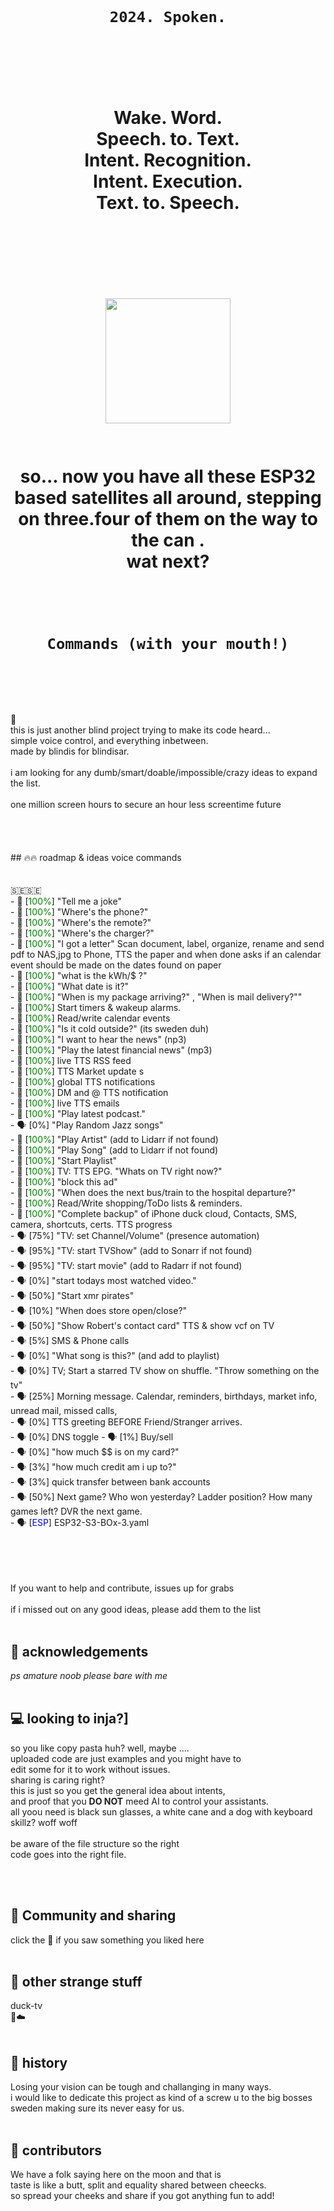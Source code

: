 <h1 align="center">
  <br>

    2024. Spoken.
<br>
<br><br>
Wake. Word.<br>
Speech. to. Text.<br>
Intent. Recognition. <br>
Intent. Execution.<br>
Text. to. Speech.<br>
<br><br><br><br>
<img src="https://github.com/pungkula1337anka/Voice-Stuff/assets/105579081/b5cefe6b-7976-4aa5-b35c-28bc62fa4c82" width="200" height="200"  />
<br><br><br>
so... now you have all these ESP32 based satellites all around, stepping on three.four of them on the way to the can .<br>
wat next?<br>

</h1>
<h1 align="center">
  <br>

    Commands (with your mouth!)
<br>
</h1>
<br>🦆<br>
this is just another blind project trying to make its code heard...<br>
simple voice control, and everything inbetween.<br>
made by blindis for blindisar.<br>
<br>i am looking for any dumb/smart/doable/impossible/crazy ideas to expand the list.<br> <br> 
one million screen hours to secure an hour less screentime future<br>
<br>

<br>
<br><br>
## 🔥🔥 roadmap & ideas voice commands <br>
<br><br>
🇸🇪🇸🇪<br>
- 🚀 [<span style="color:green"><span style="color:green">100%</span></span>] "Tell me a joke"<br>
- 🚀 [<span style="color:green"><span style="color:green">100%</span></span>] "Where's the phone?"<br>
- 🚀 [<span style="color:green">100%</span>] "Where's the remote?"<br>
- 🚀 [<span style="color:green">100%</span>] "Where's the charger?"<br>
- 🚀 [<span style="color:green">100%</span>] "I got a letter" Scan document, label, organize, rename and send pdf to NAS,jpg to Phone, TTS the paper and when done asks if an calendar event should be made on the dates found on paper <br>
- 🚀 [<span style="color:green">100%</span>] "what is the kWh/$ ?" <br>
- 🚀 [<span style="color:green">100%</span>] "What date is it?" <br>
- 🚀 [<span style="color:green">100%</span>] "When is my package arriving?" , "When is mail delivery?"" <br>
- 🚀 [<span style="color:green">100%</span>] Start timers & wakeup alarms.<br>
- 🚀 [<span style="color:green">100%</span>] Read/write calendar events<br>
- 🚀 [<span style="color:green">100%</span>] "Is it cold outside?" (its sweden duh) <br>
- 🚀 [<span style="color:green">100%</span>] "I want to hear the news" (np3) <br>
- 🚀 [<span style="color:green">100%</span>] "Play the latest financial news" (mp3) <br>
- 🚀 [<span style="color:green">100%</span>]  live TTS RSS feed <br>
- 🚀 [<span style="color:green">100%</span>] TTS Market update s<br>
- 🚀 [<span style="color:green">100%</span>] global TTS notifications<br>
- 🚀 [<span style="color:green">100%</span>] DM and @ TTS notification<br>
- 🚀 [<span style="color:green">100%</span>] live TTS emails<br>
- 🚀 [<span style="color:green">100%</span>] "Play latest podcast."<br>
- 🗣 [0%] "Play Random Jazz songs"<br>
- 🚀 [<span style="color:green">100%</span>] "Play Artist" (add to Lidarr if not found)<br>
- 🚀 [<span style="color:green">100%</span>] "Play Song" (add to Lidarr if not found)<br>
- 🚀 [<span style="color:green">100%</span>] "Start Playlist"<br>
- 🚀 [<span style="color:green">100%</span>] TV: TTS EPG. "Whats on TV right now?"<br>
- 🚀 [<span style="color:green">100%</span>] "block this ad"<br>
- 🚀 [<span style="color:green">100%</span>] "When does the next bus/train to the hospital departure?"<br>
- 🚀 [<span style="color:green">100%</span>] Read/Write shopping/ToDo lists & reminders.<br>
- 🚀 [<span style="color:green">100%</span>] "Complete backup" of iPhone duck cloud, Contacts, SMS, camera, shortcuts, certs. TTS progress <br>
- 🗣 [75%] "TV: set Channel/Volume" (presence automation)<br>
- 🗣 [95%] "TV: start TVShow" (add to Sonarr if not found)<br>
- 🗣 [95%] "TV: start movie" (add to Radarr if not found)<br>
- 🗣 [0%] "start todays most  watched video."<br>
- 🗣 [50%] "Start xmr pirates"<br>
- 🗣 [10%] "When does store open/close?"<br>
- 🗣 [50%] "Show Robert's contact card"  TTS & show vcf on TV <br>
- 🗣 [5%] SMS & Phone calls<br>
- 🗣 [0%] "What song is this?" (and add to playlist)<br>
- 🗣 [0%] TV; Start a starred TV show on shuffle. "Throw something on the tv"<br>
- 🗣 [25%] Morning message. Calendar, reminders, birthdays, market info, unread mail, missed calls,<br>
- 🗣 [0%] TTS greeting BEFORE Friend/Stranger arrives. <br>
- 🗣 [0%] DNS toggle
- 🗣 [1%] Buy/sell<br>
- 🗣 [0%] "how much $$ is on my card?"<br>
- 🗣 [3%] "how much credit am i up to?"<br>
- 🗣 [3%] quick transfer between bank accounts<br>
- 🗣 [50%] Next game? Who won yesterday? Ladder position? How many games left? DVR the next game.<br>
- 🗣 [<span style="color:blue">ESP</span>] ESP32-S3-BOx-3.yaml<br>
<br><br><br><br>

If you want to help and contribute, issues up for grabs<br>
<br>
if i missed out on any good ideas, please add them to the list<br>
<br>
## 🙇 acknowledgements<br>
*ps amature noob please bare with me*<br>
<br>
## 💻 looking to inja?]<br>
so you like copy pasta huh? well, maybe ....<br>
uploaded code are just examples and you might have to<br> 
edit some for it to work without issues. <br>
sharing is caring right? <br>
this is just so you get the general idea about intents,<br>
and proof that you **DO NOT** meed AI to control your assistants. <br>
all yoou need is black sun glasses, a white cane and a dog with keyboard skillz? woff woff<br> 
 <br>
be aware of the file structure so the right<br>
code goes into the right file.<br>

<br><br>
## 🔗 Community and sharing<br>
click the 🦆 if you saw something you liked here
<br><br>
## 🔗 other strange stuff<br>
duck-tv<br>
🦆☁️<br><br>
## 🌟 history <br>
Losing your vision can be tough and challanging in many ways.<br>i would like to dedicate this project as kind of a screw u to the big bosses sweden making sure its never easy for us.<br><br>
## 🤗 contributors <br>
We have a folk saying here on the moon and that is<br>
taste is like a butt, split and equality shared between cheecks. <br>
so spread your cheeks and share if you got anything fun to add! <br>


